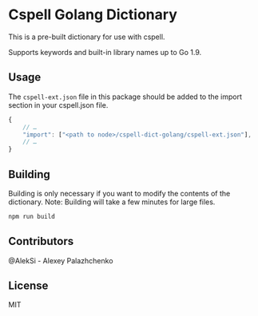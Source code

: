 # Cspell Golang Dictionary

This is a pre-built dictionary for use with cspell.

Supports keywords and built-in library names up to Go 1.9.

## Usage

The `cspell-ext.json` file in this package should be added to the import section in your cspell.json file.

```javascript
{
    // …
    "import": ["<path to node>/cspell-dict-golang/cspell-ext.json"],
    // …
}
```

## Building

Building is only necessary if you want to modify the contents of the dictionary.  Note: Building will take a few minutes for large files.

```sh
npm run build
```

## Contributors
@AlekSi - Alexey Palazhchenko

## License

MIT